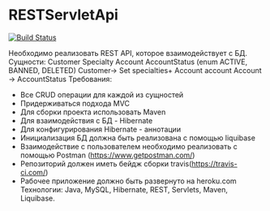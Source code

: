 # RESTServletApi

[![Build Status](https://travis-ci.com/Bada1208/RESTServletApi.svg?branch=master)](https://travis-ci.com/Bada1208/RESTServletApi)

Необходимо реализовать REST API, которое взаимодействует с БД.
Сущности:
Customer
Specialty
Account
AccountStatus (enum ACTIVE, BANNED, DELETED)
Customer-> Set<Specialty> specialties+ Account account
Account -> AccountStatus
Требования:
- Все CRUD операции для каждой из сущностей
- Придерживаться подхода MVC
- Для сборки проекта использовать Maven
- Для взаимодействия с БД - Hibernate
- Для конфигурирования Hibernate - аннотации
- Инициализация БД должна быть реализована с помощью liquibase
- Взаимодействие с пользователем необходимо реализовать с помощью
Postman (https://www.getpostman.com/)
- Репозиторий должен иметь бейдж сборки travis(https://travis-ci.com/)
- Рабочее приложение должно быть развернуто на heroku.com
Технологии: Java, MySQL, Hibernate, REST, Servlets, Maven, Liquibase.
